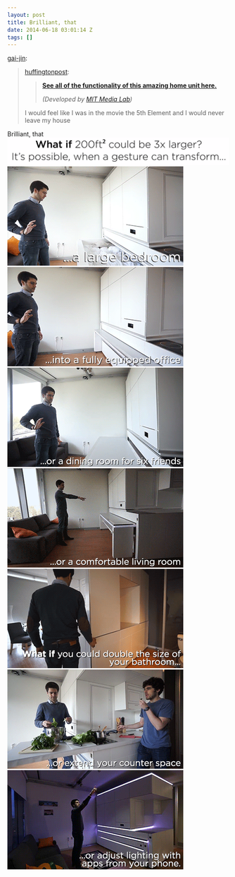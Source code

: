 ```yaml
---
layout: post
title: Brilliant, that
date: 2014-06-18 03:01:14 Z
tags: []
---
```

[gai-jin](http://gai-jin.tumblr.com/post/87956925636/huffingtonpost-see-all-of-the-functionality-of):

> [huffingtonpost](http://huffingtonpost.tumblr.com/post/87944872341/see-all-of-the-functionality-of-this-amazing-home):
> 
> > [**See all of the functionality of this amazing home unit here.**](http://huff.to/1mgGg37)
> > 
> > _(Developed by [MIT Media Lab](http://www.media.mit.edu/research/groups/changing-places))_
> 
> I would feel like I was in the movie the 5th Element and I would never leave my house

Brilliant, that
![](/media/2014/06/89121097619_0.png)
![](/media/2014/06/89121097619_1.gif)
![](/media/2014/06/89121097619_2.gif)
![](/media/2014/06/89121097619_3.gif)
![](/media/2014/06/89121097619_4.gif)
![](/media/2014/06/89121097619_5.gif)
![](/media/2014/06/89121097619_6.gif)
![](/media/2014/06/89121097619_7.gif)
